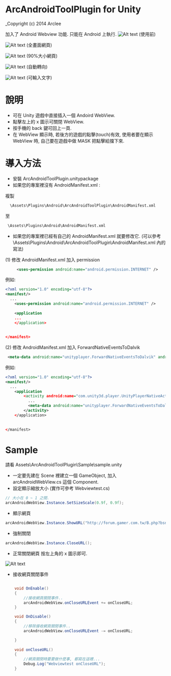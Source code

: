 # ArcAndroidToolPlugin for Unity
_Copyright (c) 2014 Arclee

加入了 Android Webview 功能. 只能在 Android 上執行.
![Alt text](Assets/ArcAndroidToolPlugin/Sample/ScreenShot/Screenshot_2014-10-11-17-23-57.png?raw=true "使用前")
(使用前)

![Alt text](Assets/ArcAndroidToolPlugin/Sample/ScreenShot/Screenshot_2014-10-11-17-24-10.png?raw=true "全畫面網頁")
(全畫面網頁)

![Alt text](Assets/ArcAndroidToolPlugin/Sample/ScreenShot/Screenshot_2014-10-11-17-24-22.png?raw=true "90%大小網頁")
(90%大小網頁)

![Alt text](Assets/ArcAndroidToolPlugin/Sample/ScreenShot/Screenshot_2014-10-11-17-24-44.png?raw=true "自動轉向")
(自動轉向)

![Alt text](Assets/ArcAndroidToolPlugin/Sample/ScreenShot/Screenshot_2014-10-11-17-25-35.png?raw=true "可輸入文字")
(可輸入文字)

# 說明
* 可在 Unity 遊戲中直接插入一個 Andoird WebView.
* 點擊左上的 x 圖示可關閉 WebView.
* 按手機的 back 鍵可回上一頁.
* 在 WebView 顯示時, 若後方的遊戲的點擊(touch)有效, 使用者要在顯示 WebView 時, 自己要在遊戲中做 MASK 把點擊給擋下來.



# 導入方法
* 安裝 ArcAndroidToolPlugin.unitypackage
* 如果您的專案裡沒有 AndroidManifest.xml :

複製
```bat
  \Assets\Plugins\Android\ArcAndroidToolPlugin\AndroidManifest.xml
```
至
```bat
 \Assets\Plugins\Android\AndroidManifest.xml
```
* 如果您的專案裡已經有自己的 AndroidManifest.xml 就要修改它. (可以參考 \Assets\Plugins\Android\ArcAndroidToolPlugin\AndroidManifest.xml 內的寫法)

(1) 修改 AndroidManifest.xml 加入 permission
```xml
     <uses-permission android:name="android.permission.INTERNET" />
```

例如:
```xml
<?xml version="1.0" encoding="utf-8"?>
<manifest/>
  ...
	<uses-permission android:name="android.permission.INTERNET" />
	
    <application
    ...
    </application>
	
	
</manifest>
```
(2) 修改 AndroidManifest.xml 加入 ForwardNativeEventsToDalvik
```xml
 <meta-data android:name="unityplayer.ForwardNativeEventsToDalvik" android:value="true" />
```
例如:
```xml
<?xml version="1.0" encoding="utf-8"?>
<manifest/>
  ...
    <application
        <activity android:name="com.unity3d.player.UnityPlayerNativeActivity" android:label="@string/app_name">
          ...
          <meta-data android:name="unityplayer.ForwardNativeEventsToDalvik" android:value="true" />
        </activity>
    </application>
	
	
</manifest>
```

# Sample 
請看 Assets\ArcAndroidToolPlugin\Sample\sample.unity
* 一定要先建在 Scene 裡建立一個 GameObject, 加入 arcAndroidWebView.cs 這個 Component.
* 設定顯示縮放大小 (實作可參考 Webviewtest.cs)
```c#
// 大小在 0 ~ 1 之間.
arcAndroidWebView.Instance.SetSizeScale(0.9f, 0.9f);
```
* 顯示網頁
```c#
arcAndroidWebView.Instance.ShowURL("http://forum.gamer.com.tw/B.php?bsn=27111");
```
* 強制關閉
```c#
arcAndroidWebView.Instance.CloseURL();
```
* 正常關閉網頁
按左上角的 x 圖示即可.

![Alt text](Assets/ArcAndroidToolPlugin/Sample/ScreenShot/Screenshot_2014-10-11-17-24-22.png?raw=true "點左上角的 x 關閉")

* 接收網頁關閉事件
```c#

	void OnEnable()
	{
		//接收網頁關閉事件..
		arcAndroidWebView.onCloseURLEvent += onCloseURL;
	}

	void OnDisable()
	{
		//移除接收網頁關閉事件..
		arcAndroidWebView.onCloseURLEvent -= onCloseURL;

	}
	
	void onCloseURL()
	{
		//網頁關閉時要要做什麼事, 都寫在這裡...
		Debug.Log("Webviewtest onCloseURL");
	}
```

